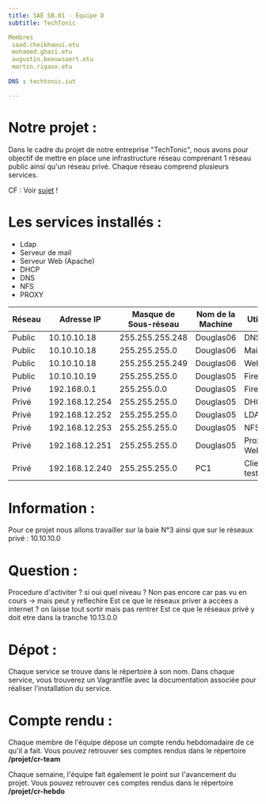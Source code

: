 ```yaml
---
title: SAÉ 5B.01 - Équipe D
subtitle: TechTonic

Membres
 saad.cheikhaoui.etu
 mohamed.ghazi.etu
 augustin.beeuwsaert.etu
 martin.rigaux.etu
 
DNS : techtonic.iut

---
```


# Notre projet : 
Dans le cadre du projet de notre entreprise "TechTonic", nous avons pour objectif de mettre en place une infrastructure réseau comprenant 1 réseau public ainsi qu'un réseau privé. Chaque réseau comprend plusieurs services. 

CF : Voir [sujet](../README.md) !

# Les services installés :

- Ldap 
- Serveur de mail
- Serveur Web (Apache)
- DHCP
- DNS
- NFS
- PROXY 

| Réseau            | Adresse IP        | Masque de Sous-réseau | Nom de la Machine  | Utilité                   |
|-------------------|-------------------|-----------------------|--------------------|---------------------------|
| Public            | 10.10.10.18       | 255.255.255.248       | Douglas06          | DNS                       |
| Public            | 10.10.10.18       | 255.255.255.0         | Douglas06          | Mail                      |
| Public            | 10.10.10.18       | 255.255.255.249       | Douglas06          | Web                       |
| Public            | 10.10.10.19       | 255.255.255.0         | Douglas05          | Firewall                  |
| Privé             | 192.168.0.1       | 255.255.0.0           | Douglas05          | Firewall                  |
| Privé             | 192.168.12.254    | 255.255.255.0         | Douglas05          | DHCP                      |
| Privé             | 192.168.12.252    | 255.255.255.0         | Douglas05          | LDAP                      |
| Privé             | 192.168.12.253    | 255.255.255.0         | Douglas05          | NFS                       |
| Privé             | 192.168.12.251    | 255.255.255.0         | Douglas05          | Proxy Web                 |
| Privé             | 192.168.12.240    | 255.255.255.0         | PC1                | Client test                |


# Information : 
Pour ce projet nous allons travailler sur la baie N°3 ainsi que sur le réseaux privé : 10.10.10.0

# Question : 
Procedure d'activiter ? si oui quel niveau ?
Non pas encore car pas vu en cours -> mais peut y reflechire 
Est ce que le réseaux priver a accèes a internet ?
on laisse tout sortir mais pas rentrer 
Est ce que le réseaux privé y doit etre dans la tranche 10.13.0.0 

# Dépot : 

Chaque service se trouve dans le répertoire à son nom. Dans chaque service, vous trouverez un Vagrantfile avec la documentation associée pour réaliser l'installation du service.
 

# Compte rendu :

Chaque membre de l'équipe dépose un compte rendu hebdomadaire de ce qu'il a fait. Vous pouvez retrouver ses comptes rendus dans le répertoire **/projet/cr-team**

Chaque semaine, l'équipe fait également le point sur l'avancement du projet. Vous pouvez retrouver ces comptes rendus dans le répertoire **/projet/cr-hebdo**

